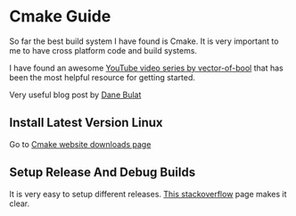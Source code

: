 # Cmake Guide

So far the best build system I have found is Cmake. It is very important
to me to have cross platform code and build systems.

I have found an awesome [YouTube video series by vector-of-bool](https://www.youtube.com/channel/UCkYGy96LXk3g-d6kP22aSDA/playlists)
that has been the most helpful resource for getting started.

Very useful blog post by [Dane Bulat](https://dane-bulat.medium.com/cmake-how-to-inspect-and-configure-the-compiler-877e6cb0317f)

## Install Latest Version Linux

Go to [Cmake website downloads page](https://cmake.org/download/)

## Setup Release And Debug Builds

It is very easy to setup different releases. [This stackoverflow](https://stackoverflow.com/questions/7724569/debug-vs-release-in-cmake)
page makes it clear.

